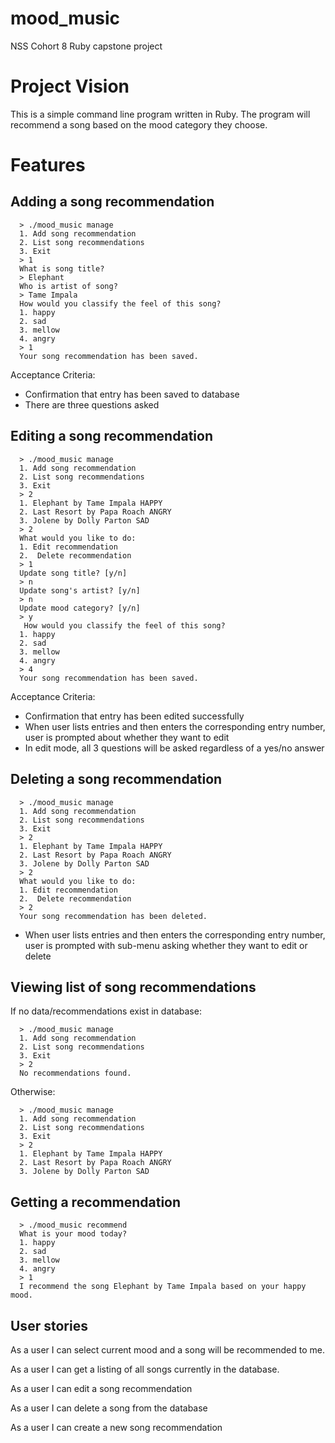 # mood_music

NSS Cohort 8 Ruby capstone project

# Project Vision
This is a simple command line program written in Ruby.
The program will recommend a song based
on the mood category they choose.

# Features

## Adding a song recommendation
```
  > ./mood_music manage
  1. Add song recommendation
  2. List song recommendations
  3. Exit
  > 1
  What is song title?
  > Elephant
  Who is artist of song?
  > Tame Impala
  How would you classify the feel of this song?
  1. happy
  2. sad
  3. mellow
  4. angry
  > 1
  Your song recommendation has been saved.
  ```
Acceptance Criteria:
* Confirmation that entry has been saved to database
* There are three questions asked


## Editing a song recommendation
```
  > ./mood_music manage
  1. Add song recommendation
  2. List song recommendations
  3. Exit
  > 2
  1. Elephant by Tame Impala HAPPY
  2. Last Resort by Papa Roach ANGRY
  3. Jolene by Dolly Parton SAD
  > 2
  What would you like to do:
  1. Edit recommendation
  2.  Delete recommendation
  > 1
  Update song title? [y/n]
  > n
  Update song's artist? [y/n]
  > n
  Update mood category? [y/n]
  > y
   How would you classify the feel of this song?
  1. happy
  2. sad
  3. mellow
  4. angry
  > 4
  Your song recommendation has been saved.
 ```
Acceptance Criteria:
* Confirmation that entry has been edited successfully
* When user lists entries and then enters the corresponding entry
  number, user is prompted about whether they want to edit
* In edit mode, all 3 questions will be asked regardless of a yes/no
  answer

## Deleting a song recommendation
```
  > ./mood_music manage
  1. Add song recommendation
  2. List song recommendations
  3. Exit
  > 2
  1. Elephant by Tame Impala HAPPY
  2. Last Resort by Papa Roach ANGRY
  3. Jolene by Dolly Parton SAD
  > 2
  What would you like to do:
  1. Edit recommendation
  2.  Delete recommendation
  > 2
  Your song recommendation has been deleted.
```
* When user lists entries and then enters the corresponding entry
  number, user is prompted with sub-menu asking whether they want to
  edit or delete
## Viewing list of song recommendations

If no data/recommendations exist in database:

```
  > ./mood_music manage
  1. Add song recommendation
  2. List song recommendations
  3. Exit
  > 2
  No recommendations found.
  ```

Otherwise:

```
  > ./mood_music manage
  1. Add song recommendation
  2. List song recommendations
  3. Exit
  > 2
  1. Elephant by Tame Impala HAPPY
  2. Last Resort by Papa Roach ANGRY
  3. Jolene by Dolly Parton SAD
```

## Getting a recommendation
```
  > ./mood_music recommend
  What is your mood today?
  1. happy
  2. sad
  3. mellow
  4. angry
  > 1
  I recommend the song Elephant by Tame Impala based on your happy mood.
```

## User stories

As a user I can select current mood and a song will be recommended to
me.

As a user I can get a listing of all songs currently in the database.

As a user I can edit a song recommendation

As a user I can delete a song from the database

As a user I can create a new song recommendation

